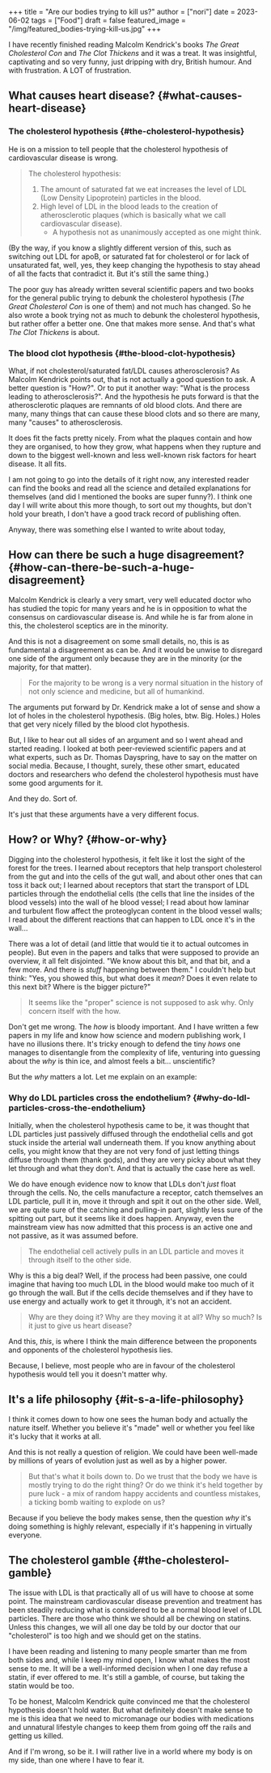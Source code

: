+++
title = "Are our bodies trying to kill us?"
author = ["nori"]
date = 2023-06-02
tags = ["Food"]
draft = false
featured_image = "/img/featured_bodies-trying-kill-us.jpg"
+++

I have recently finished reading Malcolm Kendrick's books _The Great Cholesterol Con_ and _The Clot Thickens_ and it was a treat. It was insightful, captivating and so very funny, just dripping with dry, British humour. And with frustration. A LOT of frustration.


## What causes heart disease? {#what-causes-heart-disease}


### The cholesterol hypothesis {#the-cholesterol-hypothesis}

He is on a mission to tell people that the cholesterol hypothesis of cardiovascular disease is wrong.

> The cholesterol hypothesis:
>
> 1.  The amount of saturated fat we eat increases the level of LDL (Low Density Lipoprotein) particles in the blood.
> 2.  High level of LDL in the blood leads to the creation of atherosclerotic plaques (which is basically what we call cardiovascular disease).
>     -   A hypothesis not as unanimously accepted as one might think.

(By the way, if you know a slightly different version of this, such as switching out LDL for apoB, or saturated fat for cholesterol or for lack of unsaturated fat, well, yes, they keep changing the hypothesis to stay ahead of all the facts that contradict it. But it's still the same thing.)

The poor guy has already written several scientific papers and two books for the general public trying to debunk the cholesterol hypothesis (_The Great Cholesterol Con_ is one of them) and not much has changed. So he also wrote a book trying not as much to debunk the cholesterol hypothesis, but rather offer a better one. One that makes more sense. And that's what _The Clot Thickens_ is about.


### The blood clot hypothesis {#the-blood-clot-hypothesis}

What, if not cholesterol/saturated fat/LDL causes atherosclerosis? As Malcolm Kendrick points out, that is not actually a good question to ask. A better question is "How?". Or to put it another way: "What is the process leading to atherosclerosis?". And the hypothesis he puts forward is that the atherosclerotic plaques are remnants of old blood clots. And there are many, many things that can cause these blood clots and so there are many, many "causes" to atherosclerosis.

It does fit the facts pretty nicely. From what the plaques contain and how they are organised, to how they grow, what happens when they rupture and down to the biggest well-known and less well-known risk factors for heart disease. It all fits.

I am not going to go into the details of it right now, any interested reader can find the books and read all the science and detailed explanations for themselves (and did I mentioned the books are super funny?). I think one day I will write about this more though, to sort out my thoughts, but don't hold your breath, I don't have a good track record of publishing often.

Anyway, there was something else I wanted to write about today,


## How can there be such a huge disagreement? {#how-can-there-be-such-a-huge-disagreement}

Malcolm Kendrick is clearly a very smart, very well educated doctor who has studied the topic for many years and he is in opposition to what the consensus on cardiovascular disease is. And while he is far from alone in this, the cholesterol sceptics are in the minority.

And this is not a disagreement on some small details, no, this is as fundamental a disagreement as can be. And it would be unwise to disregard one side of the argument only because they are in the minority (or the majority, for that matter).

> For the majority to be wrong is a very normal situation in the history of not only science and medicine, but all of humankind.

The arguments put forward by Dr. Kendrick make a lot of sense and show a lot of holes in the cholesterol hypothesis. (Big holes, btw. Big. Holes.) Holes that get very nicely filled by the blood clot hypothesis.

But, I like to hear out all sides of an argument and so I went ahead and started reading. I looked at both peer-reviewed scientific papers and at what experts, such as Dr. Thomas Dayspring, have to say on the matter on social media.  Because, I thought, surely, these other smart, educated doctors and researchers who defend the cholesterol hypothesis must have some good arguments for it.

And they do. Sort of.

It's just that these arguments have a very different focus.


## How? or Why? {#how-or-why}

Digging into the cholesterol hypothesis, it felt like it lost the sight of the forest for the trees. I learned about receptors that help transport cholesterol from the gut and into the cells of the gut wall, and about other ones that can toss it back out; I learned about receptors that start the transport of LDL particles through the endothelial cells (the cells that line the insides of the blood vessels) into the wall of he blood vessel; I read about how laminar and turbulent flow affect the proteoglycan content in the blood vessel walls; I read about the different reactions that can happen to LDL once it's in the wall...

There was a lot of detail (and little that would tie it to actual outcomes in people). But even in the papers and talks that were supposed to provide an overview, it all felt disjointed. "We know about this bit, and that bit, and a few more. And there is _stuff_ happening between them." I couldn't help but think: "Yes, you showed this, but what does it _mean_? Does it even relate to this next bit? Where is the bigger picture?"

> It seems like the "proper" science is not supposed to ask why. Only concern itself with the how.

Don't get me wrong. The _how_ is bloody important. And I have written a few papers in my life and know how science and modern publishing work, I have no illusions there. It's tricky enough to defend the tiny _hows_ one manages to disentangle from the complexity of life, venturing into guessing about the _why_ is thin ice, and almost feels a bit... unscientific?

But the _why_ matters a lot. Let me explain on an example:


### Why do LDL particles cross the endothelium? {#why-do-ldl-particles-cross-the-endothelium}

Initially, when the cholesterol hypothesis came to be, it was thought that LDL particles just passively diffused through the endothelial cells and got stuck inside the arterial wall underneath them. If you know anything about cells, you might know that they are not very fond of just letting things diffuse through them (thank gods), and they are very picky about what they let through and what they don't. And that is actually the case here as well.

We do have enough evidence now to know that LDLs don't _just_ float through the cells. No, the cells manufacture a receptor, catch themselves an LDL particle, pull it in, move it through and spit it out on the other side. Well, we are quite sure of the catching and pulling-in part, slightly less sure of the spitting out part, but it seems like it does happen. Anyway, even the mainstream view has now admitted that this process is an active one and not passive, as it was assumed before.

> The endothelial cell actively pulls in an LDL particle and moves it through itself to the other side.

Why is this a big deal? Well, if the process had been passive, one could imagine that having too much LDL in the blood would make too much of it go through the wall. But if the cells decide themselves and if they have to use energy and actually work to get it through, it's not an accident.

> Why are they doing it? Why are they moving it at all? Why so much? Is it just to give us heart disease?

And this, _this_, is where I think the main difference between the proponents and opponents of the cholesterol hypothesis lies.

Because, I believe, most people who are in favour of the cholesterol hypothesis would tell you it doesn't matter why.


## It's a life philosophy {#it-s-a-life-philosophy}

I think it comes down to how one sees the human body and actually the nature itself. Whether you believe it's "made" well or whether you feel like it's lucky that it works at all.

And this is not really a question of religion. We could have been well-made by millions of years of evolution just as well as by a higher power.

> But that's what it boils down to. Do we trust that the body we have is mostly trying to do the right thing? Or do we think it's held together by pure luck - a mix of random happy accidents and countless mistakes, a ticking bomb waiting to explode on us?

Because if you believe the body makes sense, then the question _why_ it's doing something is highly relevant, especially if it's happening in virtually everyone.


## The cholesterol gamble {#the-cholesterol-gamble}

The issue with LDL is that practically all of us will have to choose at some point. The mainstream cardiovascular disease prevention and treatment has been steadily reducing what is considered to be a normal blood level of LDL particles. There are those who think we should all be chewing on statins. Unless this changes, we will all one day be told by our doctor that our "cholesterol" is too high and we should get on the statins.

I have been reading and listening to many people smarter than me from both sides and, while I keep my mind open, I know what makes the most sense to me. It will be a well-informed decision when I one day refuse a statin, if ever offered to me. It's still a gamble, of course, but taking the statin would be too.

To be honest, Malcolm Kendrick quite convinced me that the cholesterol hypothesis doesn't hold water. But what definitely doesn't make sense to me is this idea that we need to micromanage our bodies with medications and unnatural lifestyle changes to keep them from going off the rails and getting us killed.

And if I'm wrong, so be it. I will rather live in a world where my body is on my side, than one where I have to fear it.
